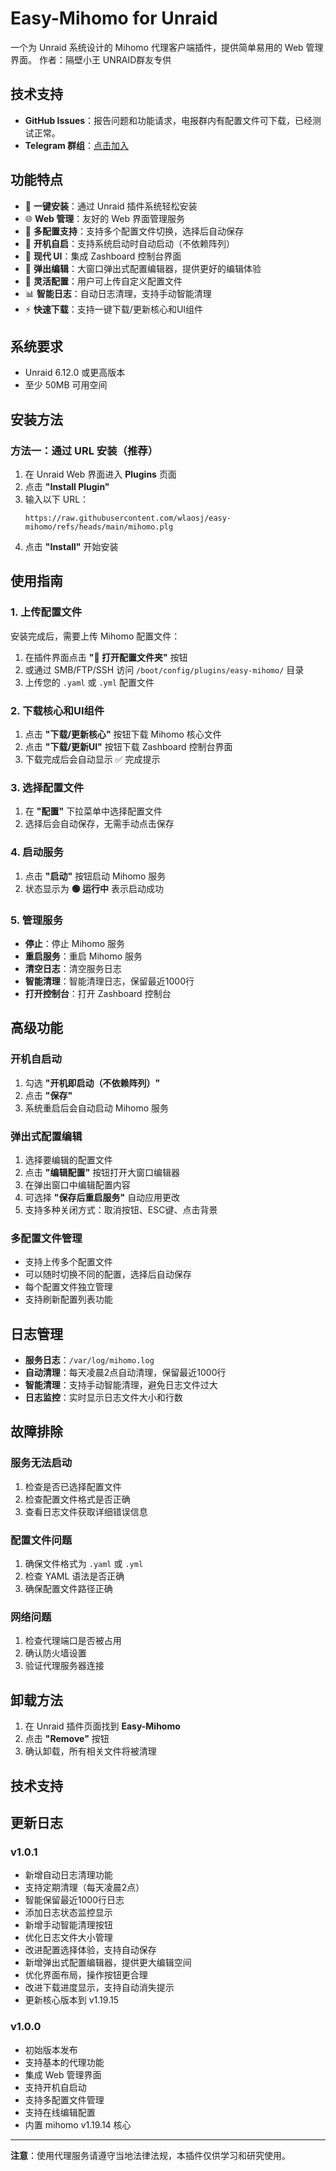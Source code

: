 # Easy-Mihomo for Unraid

一个为 Unraid 系统设计的 Mihomo 代理客户端插件，提供简单易用的 Web 管理界面。
作者：隔壁小王
UNRAID群友专供

## 技术支持

- **GitHub Issues**：报告问题和功能请求，电报群内有配置文件可下载，已经测试正常。
- **Telegram 群组**：[点击加入](https://t.me/+7jcTMePlNVwwZjg1)

## 功能特点

- 🚀 **一键安装**：通过 Unraid 插件系统轻松安装
- 🌐 **Web 管理**：友好的 Web 界面管理服务
- 📁 **多配置支持**：支持多个配置文件切换，选择后自动保存
- 🔄 **开机自启**：支持系统启动时自动启动（不依赖阵列）
- 🎨 **现代 UI**：集成 Zashboard 控制台界面
- 📝 **弹出编辑**：大窗口弹出式配置编辑器，提供更好的编辑体验
- 🔧 **灵活配置**：用户可上传自定义配置文件
- 📊 **智能日志**：自动日志清理，支持手动智能清理
- ⚡ **快速下载**：支持一键下载/更新核心和UI组件

## 系统要求

- Unraid 6.12.0 或更高版本
- 至少 50MB 可用空间

## 安装方法

### 方法一：通过 URL 安装（推荐）

1. 在 Unraid Web 界面进入 **Plugins** 页面
2. 点击 **"Install Plugin"**
3. 输入以下 URL：
   ```
   https://raw.githubusercontent.com/wlaosj/easy-mihomo/refs/heads/main/mihomo.plg
   ```
4. 点击 **"Install"** 开始安装


## 使用指南

### 1. 上传配置文件

安装完成后，需要上传 Mihomo 配置文件：

1. 在插件界面点击 **"📂 打开配置文件夹"** 按钮
2. 或通过 SMB/FTP/SSH 访问 `/boot/config/plugins/easy-mihomo/` 目录
3. 上传您的 `.yaml` 或 `.yml` 配置文件

### 2. 下载核心和UI组件

1. 点击 **"下载/更新核心"** 按钮下载 Mihomo 核心文件
2. 点击 **"下载/更新UI"** 按钮下载 Zashboard 控制台界面
3. 下载完成后会自动显示 ✅ 完成提示

### 3. 选择配置文件

1. 在 **"配置"** 下拉菜单中选择配置文件
2. 选择后会自动保存，无需手动点击保存

### 4. 启动服务

1. 点击 **"启动"** 按钮启动 Mihomo 服务
2. 状态显示为 **🟢 运行中** 表示启动成功

### 5. 管理服务

- **停止**：停止 Mihomo 服务
- **重启服务**：重启 Mihomo 服务
- **清空日志**：清空服务日志
- **智能清理**：智能清理日志，保留最近1000行
- **打开控制台**：打开 Zashboard 控制台

## 高级功能

### 开机自启动

1. 勾选 **"开机即启动（不依赖阵列）"**
2. 点击 **"保存"**
3. 系统重启后会自动启动 Mihomo 服务

### 弹出式配置编辑

1. 选择要编辑的配置文件
2. 点击 **"编辑配置"** 按钮打开大窗口编辑器
3. 在弹出窗口中编辑配置内容
4. 可选择 **"保存后重启服务"** 自动应用更改
5. 支持多种关闭方式：取消按钮、ESC键、点击背景

### 多配置文件管理

- 支持上传多个配置文件
- 可以随时切换不同的配置，选择后自动保存
- 每个配置文件独立管理
- 支持刷新配置列表功能

## 日志管理

- **服务日志**：`/var/log/mihomo.log`
- **自动清理**：每天凌晨2点自动清理，保留最近1000行
- **智能清理**：支持手动智能清理，避免日志文件过大
- **日志监控**：实时显示日志文件大小和行数

## 故障排除

### 服务无法启动

1. 检查是否已选择配置文件
2. 检查配置文件格式是否正确
3. 查看日志文件获取详细错误信息

### 配置文件问题

1. 确保文件格式为 `.yaml` 或 `.yml`
2. 检查 YAML 语法是否正确
3. 确保配置文件路径正确

### 网络问题

1. 检查代理端口是否被占用
2. 确认防火墙设置
3. 验证代理服务器连接

## 卸载方法

1. 在 Unraid 插件页面找到 **Easy-Mihomo**
2. 点击 **"Remove"** 按钮
3. 确认卸载，所有相关文件将被清理

## 技术支持

## 更新日志

### v1.0.1
- 新增自动日志清理功能
- 支持定期清理（每天凌晨2点）
- 智能保留最近1000行日志
- 添加日志状态监控显示
- 新增手动智能清理按钮
- 优化日志文件大小管理
- 改进配置选择体验，支持自动保存
- 新增弹出式配置编辑器，提供更大编辑空间
- 优化界面布局，操作按钮更合理
- 改进下载进度显示，支持自动消失提示
- 更新核心版本到 v1.19.15

### v1.0.0
- 初始版本发布
- 支持基本的代理功能
- 集成 Web 管理界面
- 支持开机自启动
- 支持多配置文件管理
- 支持在线编辑配置
- 内置 mihomo v1.19.14 核心

---

**注意**：使用代理服务请遵守当地法律法规，本插件仅供学习和研究使用。

